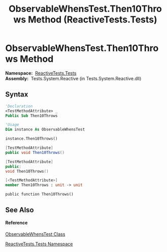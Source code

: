 ﻿---
title: ObservableWhensTest.Then10Throws Method  (ReactiveTests.Tests)
TOCTitle: Then10Throws Method
ms:assetid: M:ReactiveTests.Tests.ObservableWhensTest.Then10Throws
ms:mtpsurl: https://msdn.microsoft.com/en-us/library/reactivetests.tests.observablewhenstest.then10throws(v=VS.103)
ms:contentKeyID: 36620576
ms.date: 06/28/2011
mtps_version: v=VS.103
f1_keywords:
- ReactiveTests.Tests.ObservableWhensTest.Then10Throws
dev_langs:
- CSharp
- JScript
- VB
- FSharp
- c++
---

# ObservableWhensTest.Then10Throws Method

**Namespace:**  [ReactiveTests.Tests](hh289046\(v=vs.103\).md)  
**Assembly:**  Tests.System.Reactive (in Tests.System.Reactive.dll)

## Syntax

``` vb
'Declaration
<TestMethodAttribute> _
Public Sub Then10Throws
```

``` vb
'Usage
Dim instance As ObservableWhensTest

instance.Then10Throws()
```

``` csharp
[TestMethodAttribute]
public void Then10Throws()
```

``` c++
[TestMethodAttribute]
public:
void Then10Throws()
```

``` fsharp
[<TestMethodAttribute>]
member Then10Throws : unit -> unit 
```

``` jscript
public function Then10Throws()
```

## See Also

#### Reference

[ObservableWhensTest Class](hh303102\(v=vs.103\).md)

[ReactiveTests.Tests Namespace](hh289046\(v=vs.103\).md)

